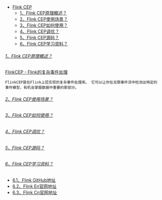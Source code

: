 * [Flink CEP]()
    - [1、Flink CEP原理概述？]()
    - [2、Flink CEP使用场景？]()
    - [3、Flink CEP如何使用？]()
    - [4、Flink CEP调优？]()
    - [5、Flink CEP源码？]()
    - [6、Flink CEP学习资料？]()

###### [1、Flink CEP原理概述？]()
[FlinkCEP - Flink的复杂事件处理](https://nightlies.apache.org/flink/flink-docs-release-1.14/zh/docs/libs/cep/)
    
    FlinkCEP是在Flink上层实现的复杂事件处理库。 它可以让你在无限事件流中检测出特定的事件模型，有机会掌握数据中重要的那部分。

###### [2、Flink CEP使用场景？]()

###### [3、Flink CEP如何使用？]()

###### [4、Flink CEP调优？]()

###### [5、Flink CEP源码？]()

###### [6、Flink CEP学习资料？]()
* [6.1、Flink GitHub地址](https://github.com/apache/flink)
* [6.2、Flink En官网地址](https://flink.apache.org/)
* [6.3、Flink Cn官网地址](https://nightlies.apache.org/flink/flink-docs-stable/zh/)